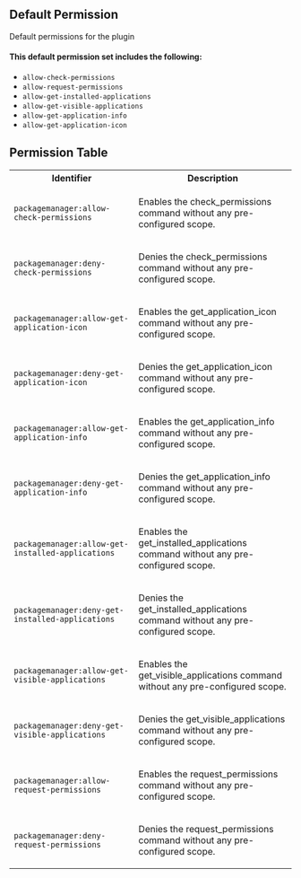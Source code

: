 ## Default Permission

Default permissions for the plugin

#### This default permission set includes the following:

- `allow-check-permissions`
- `allow-request-permissions`
- `allow-get-installed-applications`
- `allow-get-visible-applications`
- `allow-get-application-info`
- `allow-get-application-icon`

## Permission Table

<table>
<tr>
<th>Identifier</th>
<th>Description</th>
</tr>


<tr>
<td>

`packagemanager:allow-check-permissions`

</td>
<td>

Enables the check_permissions command without any pre-configured scope.

</td>
</tr>

<tr>
<td>

`packagemanager:deny-check-permissions`

</td>
<td>

Denies the check_permissions command without any pre-configured scope.

</td>
</tr>

<tr>
<td>

`packagemanager:allow-get-application-icon`

</td>
<td>

Enables the get_application_icon command without any pre-configured scope.

</td>
</tr>

<tr>
<td>

`packagemanager:deny-get-application-icon`

</td>
<td>

Denies the get_application_icon command without any pre-configured scope.

</td>
</tr>

<tr>
<td>

`packagemanager:allow-get-application-info`

</td>
<td>

Enables the get_application_info command without any pre-configured scope.

</td>
</tr>

<tr>
<td>

`packagemanager:deny-get-application-info`

</td>
<td>

Denies the get_application_info command without any pre-configured scope.

</td>
</tr>

<tr>
<td>

`packagemanager:allow-get-installed-applications`

</td>
<td>

Enables the get_installed_applications command without any pre-configured scope.

</td>
</tr>

<tr>
<td>

`packagemanager:deny-get-installed-applications`

</td>
<td>

Denies the get_installed_applications command without any pre-configured scope.

</td>
</tr>

<tr>
<td>

`packagemanager:allow-get-visible-applications`

</td>
<td>

Enables the get_visible_applications command without any pre-configured scope.

</td>
</tr>

<tr>
<td>

`packagemanager:deny-get-visible-applications`

</td>
<td>

Denies the get_visible_applications command without any pre-configured scope.

</td>
</tr>

<tr>
<td>

`packagemanager:allow-request-permissions`

</td>
<td>

Enables the request_permissions command without any pre-configured scope.

</td>
</tr>

<tr>
<td>

`packagemanager:deny-request-permissions`

</td>
<td>

Denies the request_permissions command without any pre-configured scope.

</td>
</tr>
</table>
